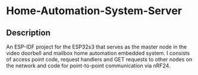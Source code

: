 # Home-Automation-System-Server
## Description
An ESP-IDF project for the ESP32s3 that serves as the master node in the video doorbell and mailbox home automation embedded system. I consists of access point code, request handlers and GET requests to other nodes on the network and code for point-to-point communication via nRF24.
